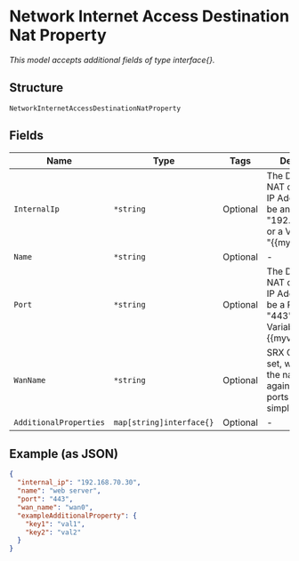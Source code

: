 
# Network Internet Access Destination Nat Property

*This model accepts additional fields of type interface{}.*

## Structure

`NetworkInternetAccessDestinationNatProperty`

## Fields

| Name | Type | Tags | Description |
|  --- | --- | --- | --- |
| `InternalIp` | `*string` | Optional | The Destination NAT destination IP Address. Must be an IP (i.e. "192.168.70.30") or a Variable (i.e. "{{myvar}}") |
| `Name` | `*string` | Optional | - |
| `Port` | `*string` | Optional | The Destination NAT destination IP Address. Must be a Port (i.e. "443") or a Variable (i.e. "{{myvar}}") |
| `WanName` | `*string` | Optional | SRX Only. If not set, we configure the nat policies against all WAN ports for simplicity |
| `AdditionalProperties` | `map[string]interface{}` | Optional | - |

## Example (as JSON)

```json
{
  "internal_ip": "192.168.70.30",
  "name": "web server",
  "port": "443",
  "wan_name": "wan0",
  "exampleAdditionalProperty": {
    "key1": "val1",
    "key2": "val2"
  }
}
```

